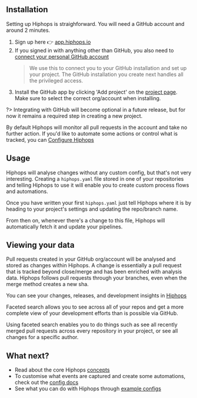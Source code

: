 ## Installation

Setting up Hiphops is straighforward. You will need a GitHub account and around 2 minutes.

1. Sign up here :point_right: [app.hiphops.io](https://app.hiphops.io)
2. If you signed in with anything other than GitHub, you also need to [connect your personal GitHub account](https://app.hiphops.io/account)
    > We use this to connect you to your GitHub installation and set up your project. The GitHub installation you create next handles all the privileged access.
3. Install the GitHub app by clicking 'Add project' on the [project page](https://app.hiphops.io/projects). Make sure to select the correct org/account when installing.

?> Integrating with GitHub will become optional in a future release, but for now it remains a required step in creating a new project.

By default Hiphops will monitor all pull requests in the account and take no further action. If you'd like to automate some actions or control what is tracked, you can [Configure Hiphops](config.md)


## Usage

Hiphops will analyse changes without any custom config, but that's not very interesting. Creating a `hiphops.yaml` file stored in one of your repositories and telling Hiphops to use it will enable you to create custom process flows and automations.

Once you have written your first `hiphops.yaml` just tell Hiphops where it is by heading to your project's settings and updating the repo/branch name.

From then on, whenever there's a change to this file, Hiphops will automatically fetch it and update your pipelines.

## Viewing your data

Pull requests created in your GitHub org/account will be analysed and stored as changes within Hiphops. A change is essentially a pull request that is tracked beyond close/merge and has been enriched with analysis data. Hiphops follows pull requests through your branches, even when the merge method creates a new sha.

You can see your changes, releases, and development insights in [Hiphops](https://app.hiphops.io/)

Faceted search allows you to see across all of your repos and get a more complete view of your development efforts than is possible via GitHub.

Using faceted search enables you to do things such as see all recently merged pull requests across every repository in your project, or see all changes for a specific author.


## What next?

- Read about the core Hiphops [concepts](concepts.md)
- To customise what events are captured and create some automations, check out the [config docs](config.md)
- See what you can do with Hiphops through [example configs](examples.md)
